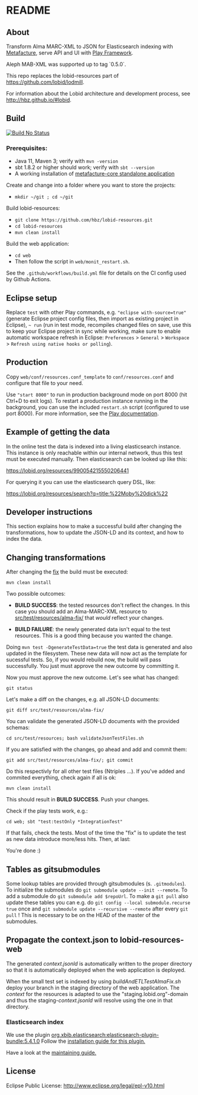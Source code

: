 # README

## About

Transform Alma MARC-XML to JSON for Elasticsearch indexing with
[Metafacture](https://github.com/culturegraph/metafacture-core/wiki),
serve API and UI with [Play Framework](https://playframework.com/).

Aleph MAB-XML was supported up to tag \`0.5.0\`.

This repo replaces the lobid-resources part of
<https://github.com/lobid/lodmill>.

For information about the Lobid architecture and development process,
see <http://hbz.github.io/#lobid>.

## Build

[![Build No Status](https://github.com/hbz/lobid-resources/workflows/Build/badge.svg?branch=master)](https://github.com/hbz/lobid-resources/actions?query=branch%3Amaster)

### Prerequisites: 

- Java 11, Maven 3; verify with `mvn -version`
- sbt 1.8.2 or higher should work; verify with `sbt --version`
- A working installation of [metafacture-core standalone application](https://github.com/metafacture/metafacture-core?tab=readme-ov-file#metafacture-as-a-stand-alone-application)

Create and change into a folder where you want to store the projects:

- `mkdir ~/git ; cd ~/git`

Build lobid-resources:

- `git clone https://github.com/hbz/lobid-resources.git`
- `cd lobid-resources`
- `mvn clean install`

Build the web application:

- `cd web`
- Then follow the script in `web/monit_restart.sh`.   

See the `.github/workflows/build.yml` file for details on the CI config
used by Github Actions.

## Eclipse setup

Replace `test` with other Play commands, e.g.
`"eclipse with-source=true"` (generate Eclipse project config files,
then import as existing project in Eclipse), `~ run` (run in test mode,
recompiles changed files on save, use this to keep your Eclipse project
in sync while working, make sure to enable automatic workspace refresh
in Eclipse: `Preferences` \> `General` \> `Workspace` \>
`Refresh using native hooks or polling`).

## Production

Copy `web/conf/resources.conf_template` to `conf/resources.conf` and
configure that file to your need.

Use `"start 8000"` to run in production background mode on port 8000
(hit Ctrl+D to exit logs). To restart a production instance running in
the background, you can use the included `restart.sh` script (configured
to use port 8000). For more information, see the [Play
documentation](https://playframework.com/documentation/2.4.x/Home).

## Example of getting the data

In the online test the data is indexed into a living elasticsearch
instance.
This instance is only reachable within our internal network, thus this
test
must be executed manually. Then elasticsearch can be looked up like
this:

<https://lobid.org/resources/990054215550206441>

For querying it you can use the elasticsearch query DSL, like:

<https://lobid.org/resources/search?q=title:%22Moby%20dick%22>

## Developer instructions

This section explains how to make a successful build after changing the
transformations,
how to update the JSON-LD and its context, and how to index the data.

## Changing transformations

After changing the
[fix](https://github.com/hbz/lobid-resources/blob/master/src/main/resources/alma/alma.fix)
the build must be executed:

`mvn clean install`

Two possible outcomes:

- **BUILD SUCCESS**: the tested resources don't reflect the changes.
  In this case you should add an Alma-MARC-XML resource to
  [src/test/resources/alma-fix/](https://github.com/hbz/lobid-resources/blob/master/src/test/resources/alma-fix)
  that *would* reflect your changes.

<!-- -->

- **BUILD FAILURE**: the newly generated data isn't equal to the test
  resources.
  This is a good thing because you wanted the change.

Doing `mvn test -DgenerateTestData=true` the test data is generated and
also updated in the filesystem.
These new data will now act as the template for sucessful tests. So, if
you would rebuild now, the build will pass successfully.
You just must approve the new outcome by committing it.

Now you must approve the new outcome.
Let's see what has changed:

`git status`

Let's make a diff on the changes, e.g. all JSON-LD documents:

`git diff src/test/resources/alma-fix/`

You can validate the generated JSON-LD documents with the provided
schemas:

`cd src/test/resources; bash validateJsonTestFiles.sh`

If you are satisfied with the changes, go ahead and add and commit them:

`git add src/test/resources/alma-fix/; git commit`

Do this respectivly for all other test files (Ntriples …).
If you've added and commited everything, check again if all is ok:

`mvn clean install`

This should result in **BUILD SUCCESS**. Push your changes.

Check if the play tests work, e.g.:

`cd web; sbt "test:testOnly *IntegrationTest"`

If that fails, check the tests. Most of the time the "fix" is to update
the test
as new data introduce more/less hits.
Then, at last:

You're done :)

## Tables as gitsubmodules

Some lookup tables are provided through gitsubmodules (s.
`.gitmodules`).
To initialize the submodules do
`git submodule update --init --remote`.
To add a submodule do `git submodule add $repoUrl`.
To make a `git pull` also
update these tables you can e.g. do
`git config --local submodule.recurse true` once and
`git submodule update --recursive --remote` after every `git pull` !
This is necessary
to be on the HEAD of the master of the submodules.

## Propagate the context.json to lobid-resources-web

The generated *context.jsonld* is automatically written to the proper
directory
so that it is automatically deployed when the web application is
deployed.

When the small test set is indexed by using *buildAndETLTestAlmaFix.sh*
deploy your branch in
the staging directory of the web application. The *context* for the
resources is adapted
to use the "staging.lobid.org"-domain and thus the
staging-*context.jsonld* will resolve using the one in that directory.

### Elasticsearch index

We use the plugin
[org.xbib.elasticsearch:elasticsearch-plugin-bundle:5.4.1.0](https://github.com/jprante/elasticsearch-plugin-bundle#elasticsearch-5x)
Follow the [installation guide for this
plugin.](https://github.com/hbz/lobid-resources/issues/1615#issuecomment-1516331254)

Have a look at the [maintaining
guide.](https://github.com/hbz/lobid-resources/wiki/Maintaining-lobid-API)

## License

Eclipse Public License: <http://www.eclipse.org/legal/epl-v10.html>
